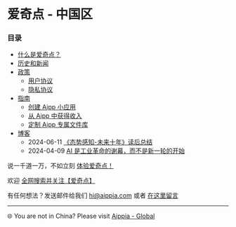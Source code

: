 # 爱奇点 - 中国区

### 目录

- [什么是爱奇点？](./whitepaper.md)
- [历史和新闻](./news.md)
- [政策](./doc/)
  - [用户协议](./doc/agreement.md)
  - [隐私协议](./doc/privacy.md)
- [指南](./howto/)
  - [创建 Aipp 小应用](./howto/create-aipp.md)
  - [从 Aipp 中获得收入](./howto/earn-money.md)
  - [定制 Aipp 专属文件库](./howto/filebase.md)
- [博客](./blog/)
  - 2024-06-11 [《态势感知-未来十年》读后总结](./blog/20240611-path-to-agi.md)
  - 2024-04-09 [AI 是工业革命的谢幕，而不是新一轮的开始](./blog/20240409-AI是工业革命的谢幕.md)

说一千道一万，不如立刻 [体验爱奇点！](https://u.aippia.com)

欢迎 [全网搜索并关注【爱奇点】](https://links.aippia.com)

有任何想法？发送邮件给我们 [hi@aippia.com](mailto:hi@aippia.com) 或者 [在这里留言](https://csr.aippia.com)

---

🌐 You are not in China? Please visit [Aippia - Global](https://lib.earth.aippia.com)

